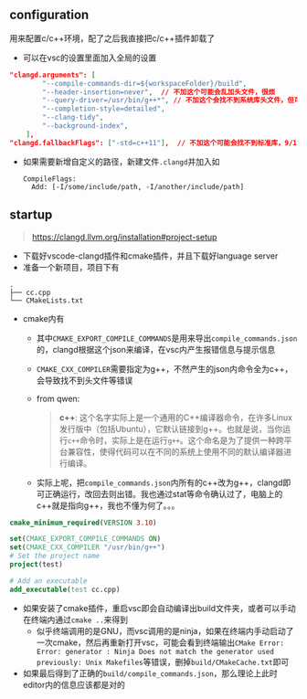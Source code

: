 ## configuration

用来配置c/c++环境，配了之后我直接把c/c++插件卸载了

- 可以在vsc的设置里面加入全局的设置

```json
"clangd.arguments": [
        "--compile-commands-dir=${workspaceFolder}/build",
        "--header-insertion=never",  // 不加这个可能会乱加头文件，很烦
        "--query-driver=/usr/bin/g++*", // 不加这个会找不到系统库头文件，但可以编译
        "--completion-style=detailed",
        "--clang-tidy",
        "--background-index",
    ],
"clangd.fallbackFlags": ["-std=c++11"],  // 不加这个可能会找不到标准库，9/11/14取决于电脑上装了什么版本
```
- 如果需要新增自定义的路径，新建文件`.clangd`并加入如

  ```
  CompileFlags:
    Add: [-I/some/include/path, -I/another/include/path]
  ```



## startup

> https://clangd.llvm.org/installation#project-setup

- 下载好vscode-clangd插件和cmake插件，并且下载好language server
- 准备一个新项目，项目下有

```
.
├── cc.cpp
└── CMakeLists.txt
```

- cmake内有

  - 其中`CMAKE_EXPORT_COMPILE_COMMANDS`是用来导出`compile_commands.json`的，clangd根据这个json来编译，在vsc内产生报错信息与提示信息

  - `CMAKE_CXX_COMPILER`需要指定为g++，不然产生的json内命令全为c++，会导致找不到头文件等错误

  - from qwen: 

    > **c++**: 这个名字实际上是一个通用的C++编译器命令，在许多Linux发行版中（包括Ubuntu），它默认链接到g++。也就是说，当你运行`c++`命令时，实际上是在运行`g++`。这个命名是为了提供一种跨平台兼容性，使得代码可以在不同的系统上使用不同的默认编译器进行编译。

  - 实际上呢，把`compile_commands.json`内所有的c++改为g++，clangd即可正确运行，改回去则出错。我也通过stat等命令确认过了，电脑上的c++就是指向g++，我也不懂为何了。。。

```cmake
cmake_minimum_required(VERSION 3.10)

set(CMAKE_EXPORT_COMPILE_COMMANDS ON)
set(CMAKE_CXX_COMPILER "/usr/bin/g++")
# Set the project name
project(test)

# Add an executable
add_executable(test cc.cpp)
```

- 如果安装了cmake插件，重启vsc即会自动编译出build文件夹，或者可以手动在终端内通过`cmake ..`来得到
  - 似乎终端调用的是GNU，而vsc调用的是ninja，如果在终端内手动启动了一次cmake，然后再重新打开vsc，可能会看到终端输出`CMake Error: Error: generator : Ninja Does not match the generator used previously: Unix Makefiles`等错误，删掉`build/CMakeCache.txt`即可
- 如果最后得到了正确的`build/compile_commands.json`，那么理论上此时editor内的信息应该都是对的
